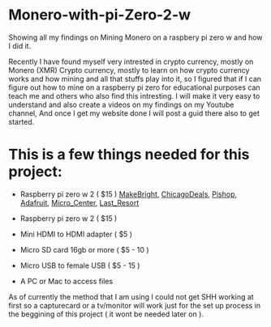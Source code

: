 # Monero-with-pi-Zero-2-w
 
Showing all my findings on Mining Monero on a raspbery pi zero w and how I did it.

Recently I have found myself very intrested in crypto currency, mostly on Monero (XMR) Crypto currency, mostly to learn on how crypto currency works and how mining and all that stuffs play into it, so I figured that if I can figure out how to mine on a raspberry pi zero for educational purposes can teach me and others who also find this intresting. I will make it very easy to understand and also create a videos on my findings on my Youtube channel, And once I get my website done I will post a guid there also to get started.

# This is a few things needed for this project:
- Raspberry pi zero w 2 ( $15 ) 
[MakeBright](https://makerbright.com/raspberry-pi-zero-2-w-.html), [ChicagoDeals](https://chicagodist.com/products/raspberry-pi-zero-2?variant=39620996923471), [Pishop](https://www.pishop.us/product/raberry-pi-zero-2-w/), [Adafruit](https://www.adafruit.com/product/5291), [Micro_Center](https://www.microcenter.com/search/search_results.aspx?Ntt=Raspberry+Pi+Zero+2+W), [Last_Resort](https://www.amazon.com/dp/B09LH5SBPS/ref=cm_sw_r_cp_api_glt_fabc_AJ5ZC8AASWMYPV4DDD1F)

- Raspberry pi zero w 2 ( $15 )
- Mini HDMI to HDMI adapter ( $5 )
- Micro SD card 16gb or more ( $5 - 10 )
- Micro USB to female USB ( $5 - 15 )
- A PC or Mac to access files

As of currently the method that I am using I could not get SHH working at first so a capturecard or a tv/monitor will work just for the set up process in the beggining of this project ( it wont be needed later on ).
